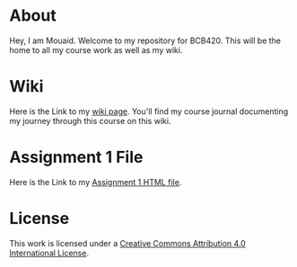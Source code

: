 # About

Hey, I am Mouaid. Welcome to my repository for BCB420. This will be the home to all my course work as well as my wiki.

# Wiki

Here is the Link to my [wiki page](https://github.com/bcb420-2024/Mouaid_Alim/wiki). You'll find my course journal documenting my journey through this course on this wiki. 

# Assignment 1 File

Here is the Link to my [Assignment 1 HTML file](https://github.com/bcb420-2024/Mouaid_Alim/wiki).

# License

This work is licensed under a [Creative Commons Attribution 4.0 International License](https://creativecommons.org/licenses/by/4.0/).
